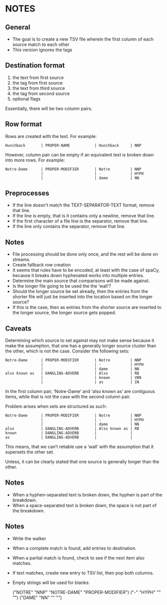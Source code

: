 NOTES
=====


General
-------

- The goal is to create a new TSV file wherein the first column of each
  source match to each other
- This version ignores the tags


Destination format
------------------

1. the text from first source
2. the tag from first source
3. the text from third source
4. the tag from second source
5. optional flags

Essentially, there will be two column pairs.


Row format
----------

Rows are created with the text. For example:

```
Hunchback       | PROPER-NAME           | Hunchback     | NNP
```

However, column pair can be empty if an equivalent text is broken down into
more rows. For example:

```
Notre-Dame      | PROPER-MODIFIER       | Notre         | NNP
                |                       | -             | HYPH
                |                       | dame          | NN
```


Preprocesses
------------

- If the line doesn’t match the TEXT-SEPARATOR-TEXT format, remove that line.
- If the line is empty, that is it contains only a newline, remove that line.
- If the first character of a file line is the separator, remove that line.
- If the line only contains the separator, remove that line.


Notes
-----

- File processing should be done only once, and the rest will be done on
  streams.
- Create fallback row creation
- It seems that rules have to be encoded, at least with the case of spaCy,
  because it breaks down hyphenated works into multiple entries.
- Determine the main source that comparisons will be made against.
- Is the longer file going to be used the the ’wall’?
- Should the longer source be set already, then the entries from the shorter
  file will just be inserted into the location based on the longer source?
- If this is the case, then as entries from the shorter source are inserted
  to the longer source, the longer source gets popped.


Caveats
-------

Determining which source to set against may not make sense because it
make the assumption, that one has a generally longer source cluster than the
other, which is not the case. Consider the following sets:

```
Notre-Dame      | PROPER-MODIFIER       | Notre         | NNP
                |                       | -             | HYPH
                |                       | dame          | NN
also known as   | DANGLING-ADVERB       | Also          | RB
                |                       | known         | VBN
                |                       | as            | IN
```

In the first column pair, ‘Notre-Dame’ and ‘also known as’ are contiguous
items, while that is not the case with the second column pair.

Problem arises when sets are structured as such:

```
Notre-Dame      | PROPER-MODIFIER       | Notre         | NNP
                |                       | -             | HYPH
                |                       | dame          | NN
also            | DANGLING-ADVERB       | Also known as | RB
known           | DANGLING-ADVERB       |               |
as              | DANGLING-ADVERB       |               |
```

This means, that we can’t reliable use a ‘wall’ with the assumption that it
supersets the other set.

Unless, it can be clearly stated that one source is generally longer than
the other.


Notes
-----

- When a hyphen-separated text is broken down, the hyphen is part of the
  breakdown.
- When a space-separated text is broken down, the space is not part of the
  breakdown.


Notes
-----

- Write the walker
- When a complete match is found, add entries to destination.
- When a partial match is found, check to see if the next item also matches.
- If text matches, create new entry to TSV list, then pop both columns.
- Empty strings will be used for blanks:

    ("﻿NOTRE" "NNP" "﻿NOTRE-DAME" "PROPER-MODIFIER")
    ("-" "HYPH" "" "")
    ("DAME" "NN" "" "")
